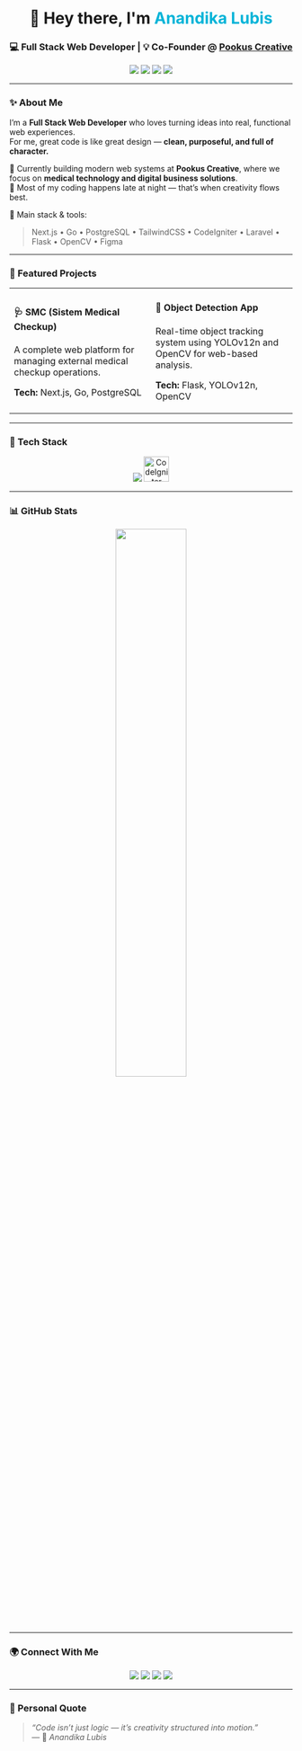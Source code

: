 <h1 align="center">👋 Hey there, I'm <span style="color:#00b4d8;">Anandika Lubis</span></h1>
<h3 align="center">💻 Full Stack Web Developer | 💡 Co-Founder @ <a href="https://pookuscreative.com/">Pookus Creative</a></h3>

<p align="center">
  <a href="mailto:anandika217@gmail.com"><img src="https://img.shields.io/badge/Gmail-D14836?style=flat&logo=gmail&logoColor=white"/></a>
  <a href="https://www.linkedin.com/in/anandika"><img src="https://img.shields.io/badge/LinkedIn-0A66C2?style=flat&logo=linkedin&logoColor=white"/></a>
  <a href="https://www.instagram.com/pookus.creative/"><img src="https://img.shields.io/badge/Instagram-E4405F?style=flat&logo=instagram&logoColor=white"/></a>
  <a href="https://pookuscreative.com/"><img src="https://img.shields.io/badge/Website-1B1F23?style=flat&logo=vercel&logoColor=white"/></a>
</p>

---

### ✨ About Me  

I’m a **Full Stack Web Developer** who loves turning ideas into real, functional web experiences.  
For me, great code is like great design — **clean, purposeful, and full of character.**  

🚀 Currently building modern web systems at **Pookus Creative**, where we focus on **medical technology and digital business solutions**.  
🌙 Most of my coding happens late at night — that’s when creativity flows best.  

🎯 Main stack & tools:  
> Next.js • Go • PostgreSQL • TailwindCSS • CodeIgniter • Laravel • Flask • OpenCV • Figma  

---

### 💼 Featured Projects  

<table>
  <tr>
    <td width="50%">
      <h4>🩺 SMC (Sistem Medical Checkup)</h4>
      <p>A complete web platform for managing external medical checkup operations.</p>
      <p><b>Tech:</b> Next.js, Go, PostgreSQL</p>
    </td>
    <td width="50%">
      <h4>🤖 Object Detection App</h4>
      <p>Real-time object tracking system using YOLOv12n and OpenCV for web-based analysis.</p>
      <p><b>Tech:</b> Flask, YOLOv12n, OpenCV</p>
    </td>
  </tr>
</table>

---

### 🧠 Tech Stack  

<p align="center">
  <img src="https://skillicons.dev/icons?i=go,nextjs,react,php,laravel,python,flask,postgresql,mysql,tailwind,bootstrap,js,jquery,figma,ai" />
  <img src="https://upload.wikimedia.org/wikipedia/commons/9/9a/CodeIgniter_logo.svg" width="45" height="45" title="CodeIgniter" />
</p>

---

### 📊 GitHub Stats  

<p align="center">
  <img src="https://github-readme-stats.vercel.app/api/top-langs/?username=Andikalubis&layout=compact&theme=tokyonight&hide_border=true" width="50%"/>
</p>

---

### 🌍 Connect With Me  

<p align="center">
  <a href="https://pookuscreative.com/"><img src="https://img.shields.io/badge/Website-000000?style=for-the-badge&logo=About.me&logoColor=white" /></a>
  <a href="https://www.linkedin.com/in/anandika"><img src="https://img.shields.io/badge/LinkedIn-0077B5?style=for-the-badge&logo=linkedin&logoColor=white" /></a>
  <a href="https://www.instagram.com/pookus.creative/"><img src="https://img.shields.io/badge/Instagram-E4405F?style=for-the-badge&logo=instagram&logoColor=white" /></a>
  <a href="mailto:anandika217@gmail.com"><img src="https://img.shields.io/badge/Email-D14836?style=for-the-badge&logo=gmail&logoColor=white" /></a>
</p>

---

### 💬 Personal Quote  

> *“Code isn’t just logic — it’s creativity structured into motion.”*  
> — 💙 *Anandika Lubis*
